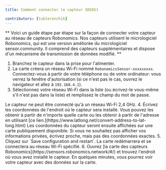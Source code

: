 ```yaml
---
title: Comment connecter le capteur SDS011

contributors: [tubleronchik]
---
```


** Voici un guide étape par étape sur la façon de connecter votre capteur au réseau de capteurs Robonomics. Nos capteurs utilisent le micrologiciel Robonomics, qui est une version améliorée du micrologiciel sensor.community. Il comprend des capteurs supplémentaires et dispose d'un mécanisme de transmission de données modifié. **

1. Branchez le capteur dans la prise pour l'alimenter.
2. La carte créera un réseau Wi-Fi nommé `RobonomicsSensor-xxxxxxxxx`. Connectez-vous à partir de votre téléphone ou de votre ordinateur: vous verrez la fenêtre d'autorisation (si ce n'est pas le cas, ouvrez le navigateur et allez à `192.168.4.1`).
3. Sélectionnez votre réseau Wi-Fi dans la liste (ou écrivez-le vous-même s'il n'est pas dans la liste) et remplissez le champ du mot de passe.
<robo-wiki-note type="okay" title="INFO">
Le capteur ne peut être connecté qu'à un réseau Wi-Fi 2,4 GHz.
</robo-wiki-note> 
<robo-wiki-picture src="sds-sensor-wifi.png"/>
4. Écrivez les coordonnées de l'endroit où le capteur sera installé. Vous pouvez les obtenir à partir de n'importe quelle carte ou les obtenir à partir de l'adresse en utilisant [ce lien.](https://www.latlong.net/convert-address-to-lat-long.html)
<robo-wiki-note type="warning" title="WARNING">
Les coordonnées du capteur seront ensuite affichées sur une carte publiquement disponible. Si vous ne souhaitez pas afficher vos informations privées, écrivez proche, mais pas des coordonnées exactes.
</robo-wiki-note> 
5. Cliquez sur `Save configuration and restart`. La carte redémarrera et se connectera au réseau Wi-Fi spécifié.
6. Ouvrez [la carte des capteurs Robonomics](https://sensors.robonomics.network/#/) et trouvez l'endroit où vous avez installé le capteur. En quelques minutes, vous pourrez voir votre capteur avec des données sur la carte.
<robo-wiki-picture src="sds-sensor-map.png"/>

